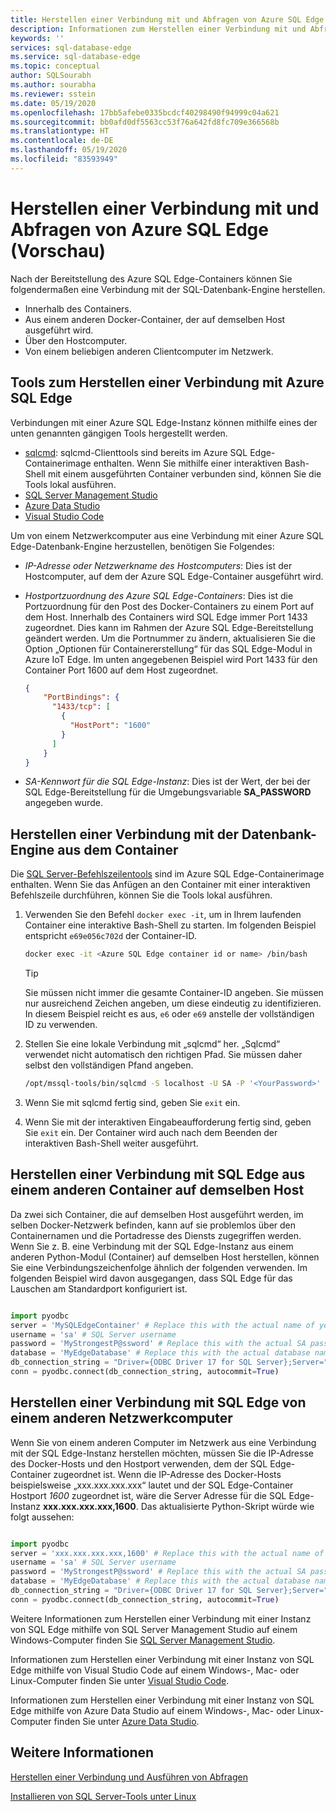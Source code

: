 ```yaml
---
title: Herstellen einer Verbindung mit und Abfragen von Azure SQL Edge (Vorschau)
description: Informationen zum Herstellen einer Verbindung mit und Abfragen von Azure SQL Edge (Vorschau)
keywords: ''
services: sql-database-edge
ms.service: sql-database-edge
ms.topic: conceptual
author: SQLSourabh
ms.author: sourabha
ms.reviewer: sstein
ms.date: 05/19/2020
ms.openlocfilehash: 17bb5afebe0335bcdcf40298490f94999c04a621
ms.sourcegitcommit: bb0afd0df5563cc53f76a642fd8fc709e366568b
ms.translationtype: HT
ms.contentlocale: de-DE
ms.lasthandoff: 05/19/2020
ms.locfileid: "83593949"
---
```

# <a name="connect-and-query-azure-sql-edge-preview"></a>Herstellen einer Verbindung mit und Abfragen von Azure SQL Edge (Vorschau)

Nach der Bereitstellung des Azure SQL Edge-Containers können Sie folgendermaßen eine Verbindung mit der SQL-Datenbank-Engine herstellen.

- Innerhalb des Containers.
- Aus einem anderen Docker-Container, der auf demselben Host ausgeführt wird.
- Über den Hostcomputer.
- Von einem beliebigen anderen Clientcomputer im Netzwerk.

## <a name="tools-to-connect-to-azure-sql-edge"></a>Tools zum Herstellen einer Verbindung mit Azure SQL Edge

Verbindungen mit einer Azure SQL Edge-Instanz können mithilfe eines der unten genannten gängigen Tools hergestellt werden.

* [sqlcmd](https://docs.microsoft.com/sql/linux/sql-server-linux-setup-tools): sqlcmd-Clienttools sind bereits im Azure SQL Edge-Containerimage enthalten. Wenn Sie mithilfe einer interaktiven Bash-Shell mit einem ausgeführten Container verbunden sind, können Sie die Tools lokal ausführen.
* [SQL Server Management Studio](https://docs.microsoft.com/sql/ssms/sql-server-management-studio-ssms)
* [Azure Data Studio](https://docs.microsoft.com/sql/azure-data-studio/download-azure-data-studio)
* [Visual Studio Code](https://docs.microsoft.com/sql/visual-studio-code/sql-server-develop-use-vscode)

Um von einem Netzwerkcomputer aus eine Verbindung mit einer Azure SQL Edge-Datenbank-Engine herzustellen, benötigen Sie Folgendes:

- *IP-Adresse oder Netzwerkname des Hostcomputers*: Dies ist der Hostcomputer, auf dem der Azure SQL Edge-Container ausgeführt wird.
- *Hostportzuordnung des Azure SQL Edge-Containers*: Dies ist die Portzuordnung für den Post des Docker-Containers zu einem Port auf dem Host. Innerhalb des Containers wird SQL Edge immer Port 1433 zugeordnet. Dies kann im Rahmen der Azure SQL Edge-Bereitstellung geändert werden. Um die Portnummer zu ändern, aktualisieren Sie die Option „Optionen für Containererstellung“ für das SQL Edge-Modul in Azure IoT Edge. Im unten angegebenen Beispiel wird Port 1433 für den Container Port 1600 auf dem Host zugeordnet.

    ```JSON
    {
        "PortBindings": {
          "1433/tcp": [
            {
              "HostPort": "1600"
            }
          ]
        }
    }
    ```

- *SA-Kennwort für die SQL Edge-Instanz*: Dies ist der Wert, der bei der SQL Edge-Bereitstellung für die Umgebungsvariable **SA_PASSWORD** angegeben wurde.

## <a name="connecting-to-the-database-engine-from-within-the-container"></a>Herstellen einer Verbindung mit der Datenbank-Engine aus dem Container

Die [SQL Server-Befehlszeilentools](https://docs.microsoft.com/sql/linux/sql-server-linux-setup-tools) sind im Azure SQL Edge-Containerimage enthalten. Wenn Sie das Anfügen an den Container mit einer interaktiven Befehlszeile durchführen, können Sie die Tools lokal ausführen.

1. Verwenden Sie den Befehl `docker exec -it`, um in Ihrem laufenden Container eine interaktive Bash-Shell zu starten. Im folgenden Beispiel entspricht `e69e056c702d` der Container-ID.

    ```bash
    docker exec -it <Azure SQL Edge container id or name> /bin/bash
    ```

    > [!TIP]
    > Sie müssen nicht immer die gesamte Container-ID angeben. Sie müssen nur ausreichend Zeichen angeben, um diese eindeutig zu identifizieren. In diesem Beispiel reicht es aus, `e6` oder `e69` anstelle der vollständigen ID zu verwenden.

2. Stellen Sie eine lokale Verbindung mit „sqlcmd“ her. „Sqlcmd“ verwendet nicht automatisch den richtigen Pfad. Sie müssen daher selbst den vollständigen Pfand angeben.

    ```bash
    /opt/mssql-tools/bin/sqlcmd -S localhost -U SA -P '<YourPassword>'
    ```

3. Wenn Sie mit sqlcmd fertig sind, geben Sie `exit` ein.

4. Wenn Sie mit der interaktiven Eingabeaufforderung fertig sind, geben Sie `exit` ein. Der Container wird auch nach dem Beenden der interaktiven Bash-Shell weiter ausgeführt.

## <a name="connect-to-sql-edge-from-another-container-on-the-same-host"></a>Herstellen einer Verbindung mit SQL Edge aus einem anderen Container auf demselben Host

Da zwei sich Container, die auf demselben Host ausgeführt werden, im selben Docker-Netzwerk befinden, kann auf sie problemlos über den Containernamen und die Portadresse des Diensts zugegriffen werden. Wenn Sie z. B. eine Verbindung mit der SQL Edge-Instanz aus einem anderen Python-Modul (Container) auf demselben Host herstellen, können Sie eine Verbindungszeichenfolge ähnlich der folgenden verwenden. Im folgenden Beispiel wird davon ausgegangen, dass SQL Edge für das Lauschen am Standardport konfiguriert ist.

```python

import pyodbc
server = 'MySQLEdgeContainer' # Replace this with the actual name of your SQL Edge Docker container
username = 'sa' # SQL Server username
password = 'MyStrongestP@ssword' # Replace this with the actual SA password from your deployment
database = 'MyEdgeDatabase' # Replace this with the actual database name from your deployment. If you do not have a database created, you can use Master database.
db_connection_string = "Driver={ODBC Driver 17 for SQL Server};Server=" + server + ";Database=" + database + ";UID=" + username + ";PWD=" + password + ";"
conn = pyodbc.connect(db_connection_string, autocommit=True)

```

## <a name="connect-to-sql-edge-from-another-network-machine"></a>Herstellen einer Verbindung mit SQL Edge von einem anderen Netzwerkcomputer

Wenn Sie von einem anderen Computer im Netzwerk aus eine Verbindung mit der SQL Edge-Instanz herstellen möchten, müssen Sie die IP-Adresse des Docker-Hosts und den Hostport verwenden, dem der SQL Edge-Container zugeordnet ist. Wenn die IP-Adresse des Docker-Hosts beispielsweise „xxx.xxx.xxx.xxx“ lautet und der SQL Edge-Container Hostport *1600* zugeordnet ist, wäre die Server Adresse für die SQL Edge-Instanz **xxx.xxx.xxx.xxx,1600**. Das aktualisierte Python-Skript würde wie folgt aussehen:

```python

import pyodbc
server = 'xxx.xxx.xxx.xxx,1600' # Replace this with the actual name of your SQL Edge Docker container
username = 'sa' # SQL Server username
password = 'MyStrongestP@ssword' # Replace this with the actual SA password from your deployment
database = 'MyEdgeDatabase' # Replace this with the actual database name from your deployment. If you do not have a database created, you can use Master database.
db_connection_string = "Driver={ODBC Driver 17 for SQL Server};Server=" + server + ";Database=" + database + ";UID=" + username + ";PWD=" + password + ";"
conn = pyodbc.connect(db_connection_string, autocommit=True)

```

Weitere Informationen zum Herstellen einer Verbindung mit einer Instanz von SQL Edge mithilfe von SQL Server Management Studio auf einem Windows-Computer finden Sie [SQL Server Management Studio](https://docs.microsoft.com/sql/linux/sql-server-linux-manage-ssms).

Informationen zum Herstellen einer Verbindung mit einer Instanz von SQL Edge mithilfe von Visual Studio Code auf einem Windows-, Mac- oder Linux-Computer finden Sie unter [Visual Studio Code](https://docs.microsoft.com/sql/visual-studio-code/sql-server-develop-use-vscode).

Informationen zum Herstellen einer Verbindung mit einer Instanz von SQL Edge mithilfe von Azure Data Studio auf einem Windows-, Mac- oder Linux-Computer finden Sie unter [Azure Data Studio](https://docs.microsoft.com/sql/azure-data-studio/quickstart-sql-server).

## <a name="see-also"></a>Weitere Informationen

[Herstellen einer Verbindung und Ausführen von Abfragen](https://docs.microsoft.com/sql/linux/sql-server-linux-configure-docker#connect-and-query)

[Installieren von SQL Server-Tools unter Linux](https://docs.microsoft.com/sql/linux/sql-server-linux-setup-tools)

